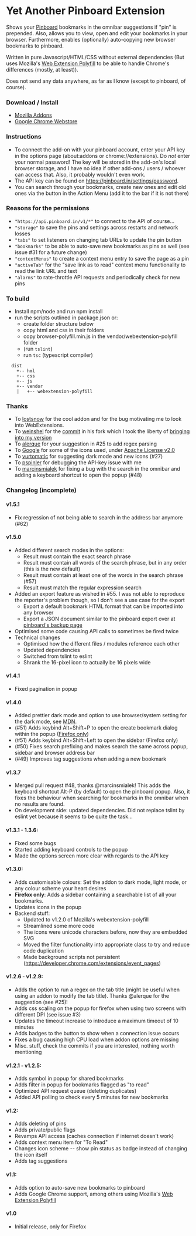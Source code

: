 # Yet Another Pinboard Extension
Shows your [Pinboard](https://pinboard.in) bookmarks in the omnibar suggestions if "pin" is prepended.
Also, allows you to view, open and edit your bookmarks in your browser.
Furthermore, enables (optionally) auto-copying new browser bookmarks to pinboard.

Written in pure Javascript/HTML/CSS without external dependencies (But uses Mozilla's [Web Extension Polyfill](https://github.com/mozilla/webextension-polyfill) to be able to handle Chrome's differences (mostly, at least)). 

Does not send any data anywhere, as far as I know (except to pinboard, of course).

### Download / Install
* [Mozilla Addons](https://addons.mozilla.org/en-US/firefox/addon/yet-another-pinboard-extension/)
* [Google Chrome Webstore](https://chrome.google.com/webstore/detail/yet-another-pinboard-exte/dbjklnfejfpbamlcgcpmclkhbodmmbko)

### Instructions
* To connect the add-on with your pinboard account, enter your API key in the options page (about:addons or chrome://extensions). Do *not* enter your normal password! The key will be stored in the add-on's local browser storage, and I have no idea if other add-ons / users / whoever can access that. Also, it probably wouldn't even work.
* The API key can be found on https://pinboard.in/settings/password.
* You can search through your bookmarks, create new ones and edit old ones via the button in the Action Menu (add it to the bar if it is not there)

### Reasons for the permissions
* `"https://api.pinboard.in/v1/*"` to connect to the API of course...
* `"storage"` to save the pins and settings across restarts and network losses
* `"tabs"` to set listeners on changing tab URLs to update the pin button
* `"bookmarks"` to be able to auto-save new bookmarks as pins as well (see issue #31 for a future change)
* `"contextMenus"` to create a context menu entry to save the page as a pin
* `"activeTab"` for the "save link as to read" context menu functionality to read the link URL and text
* `"alarms"` to rate-throttle API requests and periodically check for new pins

### To build
* Install npm/node and run npm install
* run the scripts outlined in package.json or:
  * create folder structure below
  * copy html and css in their folders
  * copy browser-polyfill.min.js in the vendor/webextension-polyfill folder
  * (run `tslint`)
  * run `tsc` (typescript compiler)
```
  dist
    +-- hml
    +-- css
    +-- js
    +-- vendor
    |   +-- webextension-polyfill
  ```
### Thanks
* To [lostsnow](https://github.com/lostsnow/pinboard-firefox) for the cool addon and for the bug motivating me to look into WebExtensions.
* To [weinshel](https://github.com/weinshel) for the [commit](https://github.com/seeba8/yet-another-pinboard-extension/commit/3a2c969389d40c357646d0ce97a4425a737c31c6) in his fork which I took the liberty of [bringing into my version](https://github.com/seeba8/yet-another-pinboard-extension/commit/d285bf935facea7a397bab503256e24f1a45c257)
* To [alerque](https://github.com/alerque) for your suggestion in #25 to add regex parsing
* To [Google](https://material.io/icons) for some of the icons used, under [Apache License v2.0](https://www.apache.org/licenses/LICENSE-2.0)
* To [vurtomatic](https://github.com/vurtomatic) for suggesting dark mode and new icons (#27)
* To [pspinler](https://github.com/pspinler) for debugging the API-key issue with me
* To [marcinsmialek](https://github.com/marcinsmialek) for fixing a bug with the search in the omnibar and adding a keyboard shortcut to open the popup (#48)

### Changelog (incomplete)

#### v1.5.1
- Fix regression of not being able to search in the address bar anymore (#62)

#### v1.5.0
- Added different search modes in the options:
  - Result must contain the exact search phrase
  - Result must contain all words of the search phrase, but in any order (this is the new default)
  - Result must contain at least one of the words in the search phrase (#57)
  - Result must match the regular expression search
- Added an export feature as wished in #55. I was not able to reproduce the reporter's problem though, so I don't see a use case for the export
  - Export a default bookmark HTML format that can be imported into any browser
  - Export a JSON document similar to the pinboard export over at [pinboard's backup page](https://pinboard.in/settings/backup)
- Optimised some code causing API calls to sometimes be fired twice
- Technical changes
  - Optimised how the different files / modules reference each other 
  - Updated dependencies
  - Switched from tslint to eslint
  - Shrank the 16-pixel icon to actually be 16 pixels wide

#### v1.4.1
- Fixed pagination in popup

#### v1.4.0
- Added prettier dark mode and option to use browser/system setting for the dark mode, see [MDN](https://developer.mozilla.org/en-US/docs/Web/CSS/@media/prefers-color-scheme).
- (#51) Adds keybind Alt+Shift+P to open the create bookmark dialog within the popup ([Firefox only](https://developer.mozilla.org/en-US/docs/Mozilla/Add-ons/WebExtensions/API/browserAction/openPopup))
- (#51) Adds keybind Alt+Shift+Left to open the sidebar (Firefox only)
- (#50) Fixes search prefixing and makes search the same across popup, sidebar and browser address bar
- (#49) Improves tag suggestions when adding a new bookmark 

#### v1.3.7
* Merged pull request #48, thanks @marcinsmialek! This adds the keyboard shortcut Alt-P (by default) to open the pinboard popup. Also, it fixes the behaviour when searching for bookmarks in the omnibar when no results are found.
* On development side: updated dependencies. Did not replace tslint by eslint yet because it seems to be quite the task...

#### v1.3.1 - 1.3.6:
* Fixed some bugs
* Started adding keyboard controls to the popup
* Made the options screen more clear with regards to the API key

#### v1.3.0:
* Adds customisable colours: Set the addon to dark mode, light mode, or any colour scheme your heart desires
* **Firefox only**: Adds a sidebar containing a searchable list of all your bookmarks.
* Updates icons in the popup
* Backend stuff:
  * Updated to v1.2.0 of Mozilla's webextension-polyfill
  * Streamlined some more code
  * The icons were unicode characters before, now they are embedded SVG
  * Moved the filter functionality into appropriate class to try and reduce code duplication
  * Made background scripts not persistent (https://developer.chrome.com/extensions/event_pages)


#### v1.2.6 - v1.2.9:
* Adds the option to run a regex on the tab title (might be useful when using an addon to modify the tab title). Thanks @alerque for the suggestion (see #25)!
* Adds css scaling on the popup for firefox when using two screens with different DPI (see issue #3)
* Updates the timeout increase to introduce a maximum timeout of 10 minutes
* Adds badges to the button to show when a connection issue occurs
* Fixes a bug causing high CPU load when addon options are missing
* Misc. stuff, check the commits if you are interested, nothing worth mentioning

#### v1.2.1 - v1.2.5:
* Adds symbol in popup for shared bookmarks
* Adds filter in popup for bookmarks flagged as "to read"
* Optimized API request queue (deleting duplicates)
* Added API polling to check every 5 minutes for new bookmarks

#### v1.2: 
* Adds deleting of pins
* Adds private/public flags
* Revamps API access (caches connection if internet doesn't work)
* Adds context menu item for "To Read"
* Changes icon scheme -- show pin status as badge instead of changing the icon itself
* Adds tag suggestions

#### v1.1:
* Adds option to auto-save new bookmarks to pinboard
* Adds Google Chrome support, among others using Mozilla's [Web Extension Polyfill](https://github.com/mozilla/webextension-polyfill)

#### v1.0
* Initial release, only for Firefox
